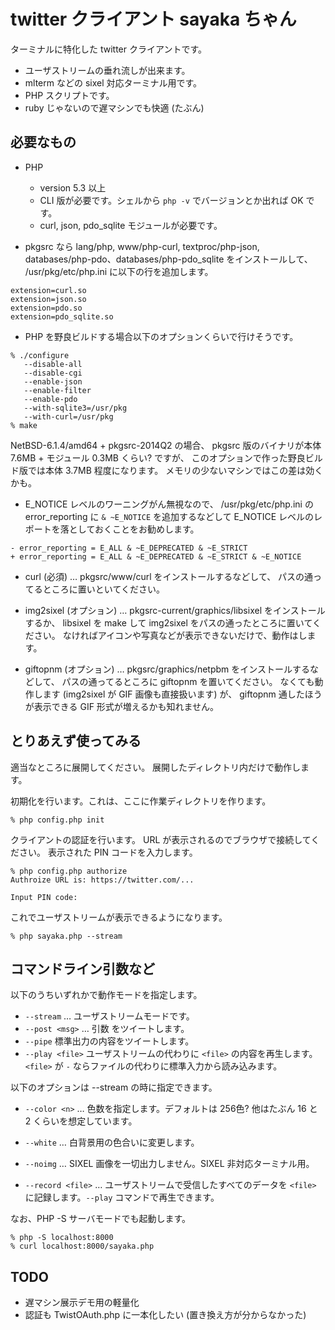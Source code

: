 twitter クライアント sayaka ちゃん
======

ターミナルに特化した twitter クライアントです。

* ユーザストリームの垂れ流しが出来ます。
* mlterm などの sixel 対応ターミナル用です。
* PHP スクリプトです。
* ruby じゃないので遅マシンでも快適 (たぶん)


必要なもの
---
* PHP
  - version 5.3 以上
  - CLI 版が必要です。シェルから `php -v` でバージョンとか出れば OK です。
  - curl, json, pdo_sqlite モジュールが必要です。

* pkgsrc なら
lang/php, www/php-curl, textproc/php-json,
databases/php-pdo、databases/php-pdo_sqlite をインストールして、
/usr/pkg/etc/php.ini に以下の行を追加します。
```
extension=curl.so
extension=json.so
extension=pdo.so
extension=pdo_sqlite.so
```

* PHP を野良ビルドする場合以下のオプションくらいで行けそうです。
```
% ./configure
   --disable-all
   --disable-cgi
   --enable-json
   --enable-filter
   --enable-pdo
   --with-sqlite3=/usr/pkg
   --with-curl=/usr/pkg
% make
```
NetBSD-6.1.4/amd64 + pkgsrc-2014Q2 の場合、
pkgsrc 版のバイナリが本体 7.6MB + モジュール 0.3MB くらい? ですが、
このオプションで作った野良ビルド版では本体 3.7MB 程度になります。
メモリの少ないマシンではこの差は効くかも。

* E_NOTICE レベルのワーニングがん無視なので、
/usr/pkg/etc/php.ini の error_reporting に
`& ~E_NOTICE` を追加するなどして
E_NOTICE レベルのレポートを落としておくことをお勧めします。
```
- error_reporting = E_ALL & ~E_DEPRECATED & ~E_STRICT
+ error_reporting = E_ALL & ~E_DEPRECATED & ~E_STRICT & ~E_NOTICE
```

* curl (必須) …
pkgsrc/www/curl をインストールするなどして、
パスの通ってるところに置いといてください。

* img2sixel (オプション) …
pkgsrc-current/graphics/libsixel をインストールするか、
libsixel を make して img2sixel をパスの通ったところに置いてください。
なければアイコンや写真などが表示できないだけで、動作はします。

* giftopnm (オプション) …
pkgsrc/graphics/netpbm をインストールするなどして、
パスの通ってるところに giftopnm を置いてください。
なくても動作します (img2sixel が GIF 画像も直接扱います) が、
giftopnm 通したほうが表示できる GIF 形式が増えるかも知れません。


とりあえず使ってみる
---
適当なところに展開してください。
展開したディレクトリ内だけで動作します。


初期化を行います。これは、ここに作業ディレクトリを作ります。
```
% php config.php init
```

クライアントの認証を行います。
URL が表示されるのでブラウザで接続してください。
表示された PIN コードを入力します。
```
% php config.php authorize
Authroize URL is: https://twitter.com/...

Input PIN code:
```

これでユーザストリームが表示できるようになります。
```
% php sayaka.php --stream
```


コマンドライン引数など
---
以下のうちいずれかで動作モードを指定します。
* `--stream` … ユーザストリームモードです。
* `--post <msg>` … 引数 <msg> をツイートします。
* `--pipe`
	標準出力の内容をツイートします。
* `--play <file>`
	ユーザストリームの代わりに `<file>` の内容を再生します。
	`<file>` が `-` ならファイルの代わりに標準入力から読み込みます。

以下のオプションは --stream の時に指定できます。
* `--color <n>` … 色数を指定します。デフォルトは 256色?
	他はたぶん 16 と 2 くらいを想定しています。

* `--white` … 白背景用の色合いに変更します。

* `--noimg` … SIXEL 画像を一切出力しません。SIXEL 非対応ターミナル用。

* `--record <file>` … ユーザストリームで受信したすべてのデータを
	`<file>` に記録します。`--play` コマンドで再生できます。

なお、PHP -S サーバモードでも起動します。
```
% php -S localhost:8000
% curl localhost:8000/sayaka.php
```


TODO
---
* 遅マシン展示デモ用の軽量化
* 認証も TwistOAuth.php に一本化したい (置き換え方が分からなかった)


